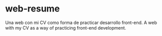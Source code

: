# web-resume
Una web con mi CV como forma de practicar desarrollo front-end. 
A web with my CV as a way of practicing front-end development.

